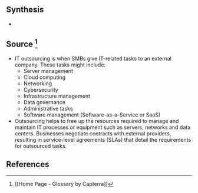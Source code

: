 ## Synthesis
- 
## Source [^1]
- IT outsourcing is when SMBs give IT-related tasks to an external company. These tasks might include:
	- Server management
	- Cloud computing
	- Networking
	- Cybersecurity
	- Infrastructure management
	- Data governance
	- Administrative tasks
	- Software management (Software-as-a-Service or SaaS)
- Outsourcing helps to free up the resources required to manage and maintain IT processes or equipment such as servers, networks and data centers. Businesses negotiate contracts with external providers, resulting in service-level agreements (SLAs) that detail the requirements for outsourced tasks.
## References

[^1]: [[Home Page - Glossary by Capterra]]